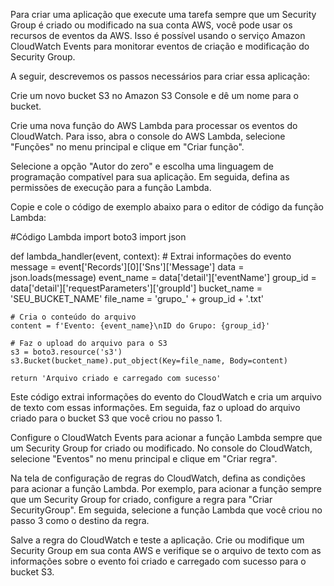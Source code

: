 Para criar uma aplicação que execute uma tarefa sempre que um Security Group é criado ou modificado na sua conta AWS, você pode usar os recursos de eventos da AWS. Isso é possível usando o serviço Amazon CloudWatch Events para monitorar eventos de criação e modificação do Security Group.

A seguir, descrevemos os passos necessários para criar essa aplicação:

Crie um novo bucket S3 no Amazon S3 Console e dê um nome para o bucket.

Crie uma nova função do AWS Lambda para processar os eventos do CloudWatch. Para isso, abra o console do AWS Lambda, selecione "Funções" no menu principal e clique em "Criar função".

Selecione a opção "Autor do zero" e escolha uma linguagem de programação compatível para sua aplicação. Em seguida, defina as permissões de execução para a função Lambda.

Copie e cole o código de exemplo abaixo para o editor de código da função Lambda:

#Código Lambda
import boto3
import json

def lambda_handler(event, context):
    # Extrai informações do evento
    message = event['Records'][0]['Sns']['Message']
    data = json.loads(message)
    event_name = data['detail']['eventName']
    group_id = data['detail']['requestParameters']['groupId']
    bucket_name = 'SEU_BUCKET_NAME'
    file_name = 'grupo_' + group_id + '.txt'
    
    # Cria o conteúdo do arquivo
    content = f'Evento: {event_name}\nID do Grupo: {group_id}'
    
    # Faz o upload do arquivo para o S3
    s3 = boto3.resource('s3')
    s3.Bucket(bucket_name).put_object(Key=file_name, Body=content)
    
    return 'Arquivo criado e carregado com sucesso'

Este código extrai informações do evento do CloudWatch e cria um arquivo de texto com essas informações. Em seguida, faz o upload do arquivo criado para o bucket S3 que você criou no passo 1.

Configure o CloudWatch Events para acionar a função Lambda sempre que um Security Group for criado ou modificado. No console do CloudWatch, selecione "Eventos" no menu principal e clique em "Criar regra".

Na tela de configuração de regras do CloudWatch, defina as condições para acionar a função Lambda. Por exemplo, para acionar a função sempre que um Security Group for criado, configure a regra para "Criar SecurityGroup". Em seguida, selecione a função Lambda que você criou no passo 3 como o destino da regra.

Salve a regra do CloudWatch e teste a aplicação. Crie ou modifique um Security Group em sua conta AWS e verifique se o arquivo de texto com as informações sobre o evento foi criado e carregado com sucesso para o bucket S3.
